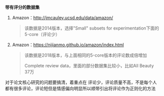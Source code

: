 **带有评分的数据集**

1. Amazon：http://jmcauley.ucsd.edu/data/amazon/

   > 该数据是2014版本，选择"Small" subsets for experimentation下面的5-core（评论少）

2. Amazon：https://nijianmo.github.io/amazon/index.html

   > 该数据是2018版本，与上面相同的5-core版本的评论数成倍增加
   >
   > Complete review data，里面的部分数据集比较小，比如All Beauty 37万

对于论文核心研究的问题要搞清，着重点在 评论少，评论质量不高，不是每个人都有很多评论，评论短但是情感偏向明显所以顺带引出将评论作为正则化的方法